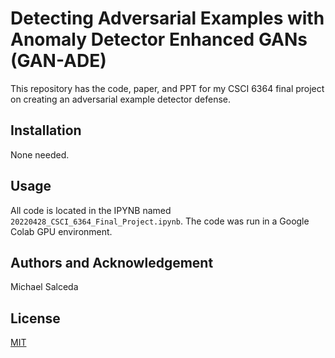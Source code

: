# Detecting Adversarial Examples with Anomaly Detector Enhanced GANs (GAN-ADE)
This repository has the code, paper, and PPT for my CSCI 6364 final project on creating an adversarial example detector defense.

## Installation
None needed.

## Usage
All code is located in the IPYNB named `20220428_CSCI_6364_Final_Project.ipynb`. The code was run in a Google Colab GPU environment.

## Authors and Acknowledgement
Michael Salceda

## License
[MIT](https://choosealicense.com/licenses/mit/)
